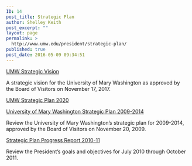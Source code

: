 ```yaml
---
ID: 14
post_title: Strategic Plan
author: Shelley Keith
post_excerpt: ""
layout: page
permalink: >
  http://www.umw.edu/president/strategic-plan/
published: true
post_date: 2016-05-09 09:34:51
---
```

<a href="https://www.umw.edu/president/wp-admin/upload.php?item=46340">UMW Strategic Vision</a>

A strategic vision for the University of Mary Washington as approved by the Board of Visitors on November 17, 2017.

<a href="http://provost.umw.edu/files/2016/03/UMW2020.pdf">UMW Strategic Plan 2020</a>

<a href="http://president.umw.edu/wp-content/blogs.dir/181/files/2011/09/UMW-Strategic-Plan-2009-2014.pdf">University of Mary Washington Strategic Plan 2009-2014
</a>

Review the University of Mary Washington’s strategic plan for 2009-2014, approved by the Board of Visitors on November 20, 2009.

<a href="http://president.umw.edu/wp-content/blogs.dir/181/files/2012/04/Goals-July-2010-Updates-October-2011-Final.pdf">Strategic Plan Progress Report 2010-11
</a>

Review the President’s goals and objectives for July 2010 through October 2011.